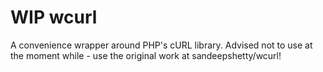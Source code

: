 # WIP wcurl

A convenience wrapper around PHP's cURL library. Advised not to use at the moment while - use the original work at sandeepshetty/wcurl!
